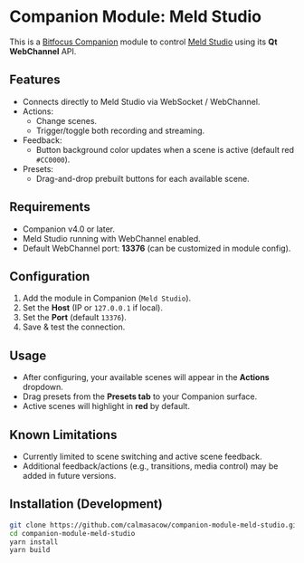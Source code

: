 # Companion Module: Meld Studio

This is a [Bitfocus Companion](https://bitfocus.io/companion) module to control [Meld Studio](https://meldstudio.com) using its **Qt WebChannel** API.

## Features

- Connects directly to Meld Studio via WebSocket / WebChannel.
- Actions:
  - Change scenes.
  - Trigger/toggle both recording and streaming.
- Feedback:
  - Button background color updates when a scene is active (default red `#CC0000`).
- Presets:
  - Drag-and-drop prebuilt buttons for each available scene.

## Requirements

- Companion v4.0 or later.
- Meld Studio running with WebChannel enabled.
- Default WebChannel port: **13376** (can be customized in module config).

## Configuration

1. Add the module in Companion (`Meld Studio`).
2. Set the **Host** (IP or `127.0.0.1` if local).
3. Set the **Port** (default `13376`).
4. Save & test the connection.

## Usage

- After configuring, your available scenes will appear in the **Actions** dropdown.
- Drag presets from the **Presets tab** to your Companion surface.
- Active scenes will highlight in **red** by default.

## Known Limitations

- Currently limited to scene switching and active scene feedback.
- Additional feedback/actions (e.g., transitions, media control) may be added in future versions.

## Installation (Development)

```bash
git clone https://github.com/calmasacow/companion-module-meld-studio.git
cd companion-module-meld-studio
yarn install
yarn build
